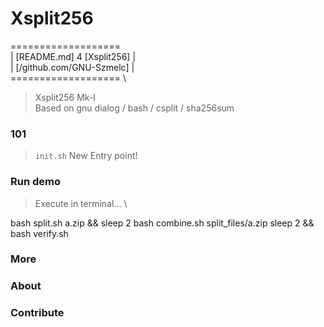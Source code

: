 # Xsplit256
=================== \
| [README.md] 4 [Xsplit256] | \
| [/github.com/GNU-Szmelc]  | \
=================== \
> Xsplit256 Mk-I \
> Based on gnu dialog / bash / csplit / sha256sum

### 101
> `init.sh` New Entry point!

### Run demo
> Execute in terminal... \

bash split.sh a.zip && sleep 2
bash combine.sh split_files/a.zip
sleep 2 && bash verify.sh

### More

### About

### Contribute
